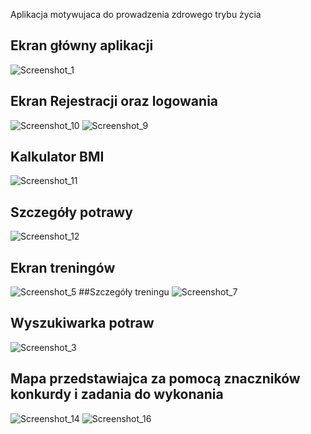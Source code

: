 Aplikacja motywujaca do prowadzenia zdrowego trybu życia
## Ekran główny aplikacji
![Screenshot_1](https://github.com/Bartufil1/AplikacjaMotywacyjna/assets/104689537/0e6d10d3-3dfd-4c1a-8842-da77c6127d08)
## Ekran Rejestracji oraz logowania
![Screenshot_10](https://github.com/Bartufil1/AplikacjaMotywacyjna/assets/104689537/4579bd9d-f03f-4f57-9149-fe857b0630a7)
![Screenshot_9](https://github.com/Bartufil1/AplikacjaMotywacyjna/assets/104689537/010d0b8d-c1ff-4bb1-bbb0-b8ce3d5ca5aa)
## Kalkulator BMI
 ![Screenshot_11](https://github.com/Bartufil1/AplikacjaMotywacyjna/assets/104689537/683ebcd3-389d-4085-8680-b6c0a40967d5)
## Szczegóły potrawy
![Screenshot_12](https://github.com/Bartufil1/AplikacjaMotywacyjna/assets/104689537/fdfb8797-ad41-42a7-9b85-4c3ee0bba899)
## Ekran treningów
![Screenshot_5](https://github.com/Bartufil1/AplikacjaMotywacyjna/assets/104689537/26e2f498-0786-47c9-8b77-44dddff4fd6d)
##Szczegóły treningu
![Screenshot_7](https://github.com/Bartufil1/AplikacjaMotywacyjna/assets/104689537/ade0aa0b-c7bc-44b1-9f29-c72df016df77)
## Wyszukiwarka potraw
![Screenshot_3](https://github.com/Bartufil1/AplikacjaMotywacyjna/assets/104689537/3992070a-976a-4b96-9cf4-4d5d733e9a08)
## Mapa przedstawiajca za pomocą znaczników konkurdy i zadania do wykonania
![Screenshot_14](https://github.com/Bartufil1/AplikacjaMotywacyjna/assets/104689537/03b9dcdb-0400-4b22-92ec-0492d2bbd25e)
![Screenshot_16](https://github.com/Bartufil1/AplikacjaMotywacyjna/assets/104689537/ab129f15-8311-4320-88af-8febdb8426d6)
